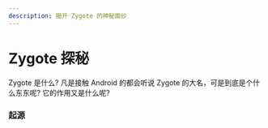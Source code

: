 ```yaml
---
description: 揭开 Zygote 的神秘面纱
---
```


# Zygote 探秘

Zygote 是什么? 凡是接触 Android 的都会听说 Zygote 的大名，可是到底是个什么东东呢? 它的作用又是什么呢?

### 起源



